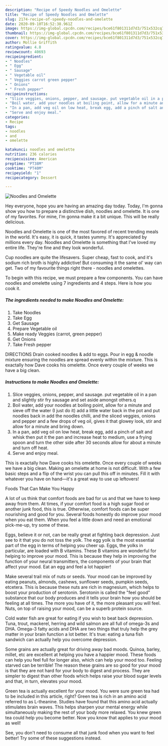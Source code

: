 ```yaml
---
description: "Recipe of Speedy Noodles and Omelette"
title: "Recipe of Speedy Noodles and Omelette"
slug: 2174-recipe-of-speedy-noodles-and-omelette
date: 2020-09-10T16:52:38.961Z
image: https://img-global.cpcdn.com/recipes/bce61f801311d7d3/751x532cq70/noodles-and-omelette-recipe-main-photo.jpg
thumbnail: https://img-global.cpcdn.com/recipes/bce61f801311d7d3/751x532cq70/noodles-and-omelette-recipe-main-photo.jpg
cover: https://img-global.cpcdn.com/recipes/bce61f801311d7d3/751x532cq70/noodles-and-omelette-recipe-main-photo.jpg
author: Mollie Griffith
ratingvalue: 4.8
reviewcount: 40693
recipeingredient:
- " Noodles"
- " Egg"
- " Sausage"
- " Vegetable oil"
- " Veggies carrot green pepper"
- " Onions"
- " Fresh pepper"
recipeinstructions:
- "Slice veggies, onions, pepper, and sausage. put vegetable oil in a pan and slightly stir fry sausage and set aside amongst others.q"
- "Boil water, add your noodles at boiling point, allow for a minute and sieve off the water (I just do it) add a little water back in the pot and put noodles back in add the noodles chilli, and the sliced veggies, onions and pepper and a few drops of veg oil, gives it that glowey look, stir and allow for a minute and bring down."
- "In a pan, add veg oil on low heat, break egg, add a pinch of salt and whisk then put it the pan and increase heat to medium, use a frying spoon and turn the other side after 30 seconds allow for about a minute and turn off heat."
- "Serve and enjoy meal."
categories:
- Recipe
tags:
- noodles
- and
- omelette

katakunci: noodles and omelette 
nutrition: 236 calories
recipecuisine: American
preptime: "PT38M"
cooktime: "PT40M"
recipeyield: "1"
recipecategory: Dessert

---
```



![Noodles and Omelette](https://img-global.cpcdn.com/recipes/bce61f801311d7d3/751x532cq70/noodles-and-omelette-recipe-main-photo.jpg)

Hey everyone, hope you are having an amazing day today. Today, I'm gonna show you how to prepare a distinctive dish, noodles and omelette. It is one of my favorites. For mine, I'm gonna make it a bit unique. This will be really delicious.

Noodles and Omelette is one of the most favored of recent trending meals in the world. It's easy, it is quick, it tastes yummy. It's appreciated by millions every day. Noodles and Omelette is something that I've loved my entire life. They're fine and they look wonderful.

Cup noodles are quite the lifesavers. Super cheap, fast to cook, and it&#39;s sodium rich broth is highly addictive! But consuming it the same ol&#39; way can get. Two of my favourite things right there - noodles and omelettes.


To begin with this recipe, we must prepare a few components. You can have noodles and omelette using 7 ingredients and 4 steps. Here is how you cook it.

<!--inarticleads1-->

##### The ingredients needed to make Noodles and Omelette:

1. Take  Noodles
1. Take  Egg
1. Get  Sausage
1. Prepare  Vegetable oil
1. Make ready  Veggies (carrot, green pepper)
1. Get  Onions
1. Take  Fresh pepper


DIRECTIONS Drain cooked noodles &amp; add to eggs. Pour in egg &amp; noodle mixture ensuring the noodles are spread evenly within the mixture. This is exactally how Dave cooks his omelette. Once every couple of weeks we have a big clean. 

<!--inarticleads2-->

##### Instructions to make Noodles and Omelette:

1. Slice veggies, onions, pepper, and sausage. put vegetable oil in a pan and slightly stir fry sausage and set aside amongst others.q
1. Boil water, add your noodles at boiling point, allow for a minute and sieve off the water (I just do it) add a little water back in the pot and put noodles back in add the noodles chilli, and the sliced veggies, onions and pepper and a few drops of veg oil, gives it that glowey look, stir and allow for a minute and bring down.
1. In a pan, add veg oil on low heat, break egg, add a pinch of salt and whisk then put it the pan and increase heat to medium, use a frying spoon and turn the other side after 30 seconds allow for about a minute and turn off heat.
1. Serve and enjoy meal.


This is exactally how Dave cooks his omelette. Once every couple of weeks we have a big clean. Making an omelette at home is not difficult. With a few basic steps and a flip of the wrist you can pull this off in minutes. Fill it with whatever you have on hand—it&#39;s a great way to use up leftovers! 

Foods That Can Make You Happy


A lot of us think that comfort foods are bad for us and that we have to keep away from them. At times, if your comfort food is a high sugar food or another junk food, this is true. Otherwise, comfort foods can be super nourishing and good for you. Several foods honestly do improve your mood when you eat them. When you feel a little down and need an emotional pick-me-up, try some of these.

Eggs, believe it or not, can be really great at fighting back depression. Just see to it that you do not toss the yolk. The egg yolk is the most essential part of the egg in terms of helping you cheer up. Eggs, the yolks in particular, are loaded with B vitamins. These B vitamins are wonderful for helping to improve your mood. This is because they help in improving the function of your neural transmitters, the components of your brain that affect your mood. Eat an egg and feel a lot happier!

Make several trail mix of nuts or seeds. Your mood can be improved by eating peanuts, almonds, cashews, sunflower seeds, pumpkin seeds, etcetera. This is because these nuts are rich in magnesium, which helps to boost your production of serotonin. Serotonin is called the "feel good" substance that our body produces and it tells your brain how you should be feeling at all times. The more you have of it, the more pleasant you will feel. Nuts, on top of raising your mood, can be a superb protein source.

Cold water fish are great for eating if you wish to beat back depression. Tuna, trout, mackerel, herring and wild salmon are all full of omega-3s and DHA. Omega-3 fatty acids and DHA are two things that truly help the grey matter in your brain function a lot better. It's true: eating a tuna fish sandwich can actually help you overcome depression. 

Some grains are actually great for driving away bad moods. Quinoa, barley, millet, etc are excellent at helping you have a happier mood. These foods can help you feel full for longer also, which can help your mood too. Feeling starved can be terrible! The reason these grains are so good for your mood is that they are not hard for your body to digest and process. They are simpler to digest than other foods which helps raise your blood sugar levels and that, in turn, elevates your mood.

Green tea is actually excellent for your mood. You were sure green tea had to be included in this article, right? Green tea is rich in an amino acid referred to as L-theanine. Studies have found that this amino acid actually stimulates brain waves. This helps sharpen your mental energy while simultaneously making the rest of your body more relaxed. You knew green tea could help you become better. Now you know that applies to your mood as well!

See, you don't need to consume all that junk food when you want to feel better! Try  some  of  these  suggestions  instead.

